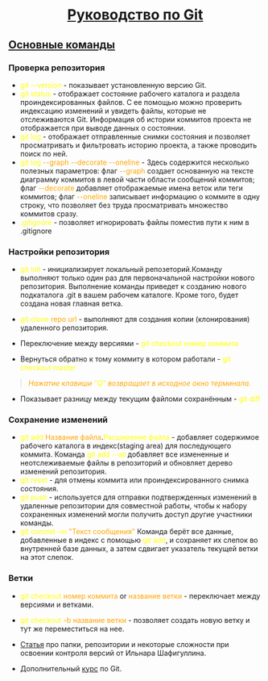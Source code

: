 #  <center><u>Руководство по Git</u></center>
## <u>Основные команды</u>
### Проверка репозитория
* <font color="yellow"> git --version</font> - показывает установленную версию Git.
* <font color="yellow"> git status</font> - отображает состояние рабочего каталога и раздела проиндексированных файлов. С ее помощью можно проверить индексацию изменений и увидеть файлы, которые не отслеживаются Git. Информация об истории коммитов проекта не отображается при выводе данных о состоянии.
* <font color="yellow"> git log</font> - отображает отправленные снимки состояния и позволяет просматривать и фильтровать историю проекта, а также проводить поиск по ней.
* <font color="yellow">git log</font> <font color="orange"> --graph --decorate --oneline</font> - Здесь содержится несколько полезных параметров: флаг<font color="orange"> --graph </font>создает основанную на тексте диаграмму коммитов в левой части области сообщений коммитов; флаг<font color="orange"> --decorate</font> добавляет отображаемые имена веток или теги коммитов; флаг<font color="orange"> --oneline</font> записывает информацию о коммите в одну строку, что позволяет без труда просматривать множество коммитов сразу.
* <font color="yellow">.gitignore</font> - позволяет игнорировать файлы поместив пути к ним в .gitignore

### Настройки репозитория
* <font color="yellow"> git init </font> - инициализирует локальный репозеторий.Команду выполняют только один раз для первоначальной настройки нового репозитория. Выполнение команды приведет к созданию нового подкаталога .git в вашем рабочем каталоге. Кроме того, будет создана новая главная ветка.
* <font color="yellow"> git clone</font> <font color="orange">repo url</font> - выполняют для создания копии (клонирования) удаленного репозитория. 

* Переключение между версиями -<font color="yellow
"> git checkout</font>  <font color="yellow">номер коммита</font>

* Вернуться обратно к тому коммиту в котором работали - <font color="yellow
">git checkout master</font>
>  <font color="orange">*Нажатие клавиши </font> <font color="yellow">"Q"</font> <font color="orange"> возвращает в исходное окно терминала.*</font>

* Показывает разницу между текущим файломи сохранённым -  <font color="yellow
">git diff</font>

### Сохранение изменений
*  <font color="yellow">  git add</font> <font color="orange">Название файла</font>.<font color="yellow">Расширение файла</font> - добавляет содержимое рабочего каталога в индекс(staging area) для последующего коммита. Команда<font color ="yellow"> git add --all</font> добавляет все измененные и неотслеживаемые файлы в репозиторий и обновляет дерево изменений репозитория.
* <font color="yellow">git reset </font> - для отмены коммита или проиндексированного снимка состояния.
* <font color="yellow">git push</font> - используется для отправки подтвержденных изменений в удаленные репозитории для совместной работы, чтобы к набору сохраненных изменений могли получить доступ другие участники команды.
* <font color ="yellow">git commit -m </font><font color="orange">"Teкст сообщения"</font>
 Команда берёт все данные, добавленные в индекс с помощью <font color="yellow
">git add</font>, и сохраняет их
слепок во внутренней базе данных, а затем сдвигает указатель текущей ветки на этот слепок. 
### Ветки
* <font color ="yellow">git checkout  </font> <font color="orange"> номер коммита</font> or<font color="orange"> название ветки</font>  -  переключает между версиями и ветками.
* <font color ="yellow">git checkout</font> <font color="orange">-b название ветки</font> - позволяет создать новую ветку и тут же переместиться на нее.

* [Статья](https://gb.ru/posts/soveti-pro-git) про папки, репозитории и некоторые сложности при освоении контроля версий от Ильнара Шафигуллина.
* Дополнительный [курс](https://gb.ru/courses/1117) по Git.











